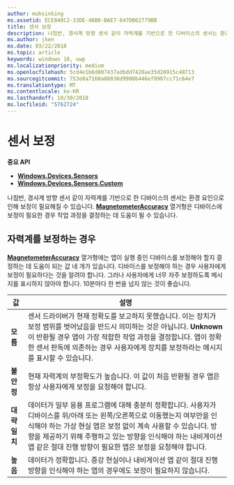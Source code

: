 ```yaml
---
author: muhsinking
ms.assetid: ECE848C2-33DE-46B0-BAE7-647DB62779BB
title: 센서 보정
description: 나침반, 경사계 방향 센서 같이 자력계를 기반으로 한 디바이스의 센서는 환경 요인으로 인해 보정이 필요해질 수 있습니다.
ms.author: jken
ms.date: 03/22/2018
ms.topic: article
keywords: windows 10, uwp
ms.localizationpriority: medium
ms.openlocfilehash: 5cd4e1b6d807437adbdd7428ae35d26915c48713
ms.sourcegitcommit: 753e0a7160a88830d9908b446ef0907cc71c64e7
ms.translationtype: MT
ms.contentlocale: ko-KR
ms.lasthandoff: 10/30/2018
ms.locfileid: "5762724"
---
```

# <a name="calibrate-sensors"></a>센서 보정


**중요 API**

-   [**Windows.Devices.Sensors**](https://msdn.microsoft.com/library/windows/apps/BR206408)
-   [**Windows.Devices.Sensors.Custom**](https://msdn.microsoft.com/library/windows/apps/Dn895032)

나침반, 경사계 방향 센서 같이 자력계를 기반으로 한 디바이스의 센서는 환경 요인으로 인해 보정이 필요해질 수 있습니다. [**MagnetometerAccuracy**](https://msdn.microsoft.com/library/windows/apps/Dn297552) 열거형은 디바이스에 보정이 필요한 경우 작업 과정을 결정하는 데 도움이 될 수 있습니다.

## <a name="when-to-calibrate-the-magnetometer"></a>자력계를 보정하는 경우

[**MagnetometerAccuracy**](https://msdn.microsoft.com/library/windows/apps/Dn297552) 열거형에는 앱이 실행 중인 디바이스를 보정해야 할지 결정하는 데 도움이 되는 값 네 개가 있습니다. 디바이스를 보정해야 하는 경우 사용자에게 보정이 필요하다는 것을 알려야 합니다. 그러나 사용자에게 너무 자주 보정하도록 메시지를 표시하지 않아야 합니다. 10분마다 한 번을 넘지 않는 것이 좋습니다.

| 값           | 설명    |
| ----------------- | ------------------- |
| **모름**     | 센서 드라이버가 현재 정확도를 보고하지 못했습니다. 이는 장치가 보정 범위를 벗어났음을 반드시 의미하는 것은 아닙니다. **Unknown**이 반환될 경우 앱이 가장 적합한 작업 과정을 결정합니다. 앱이 정확한 센서 판독에 의존하는 경우 사용자에게 장치를 보정하라는 메시지를 표시할 수 있습니다. |
| **불안정**  | 현재 자력계의 부정확도가 높습니다. 이 값이 처음 반환될 경우 앱은 항상 사용자에게 보정을 요청해야 합니다. |
| **대략 일치** | 데이터가 일부 응용 프로그램에 대해 충분히 정확합니다. 사용자가 디바이스를 위/아래 또는 왼쪽/오른쪽으로 이동했는지 여부만을 인식해야 하는 가상 현실 앱은 보정 없이 계속 사용할 수 있습니다. 방향을 제공하기 위해 주행하고 있는 방향을 인식해야 하는 내비게이션 앱 같은 절대 진행 방향이 필요한 앱은 보정을 요청해야 합니다. |
| **높음**        | 데이터가 정확합니다. 증강 현실이나 내비게이션 앱 같이 절대 진행 방향을 인식해야 하는 앱의 경우에도 보정이 필요하지 않습니다. |